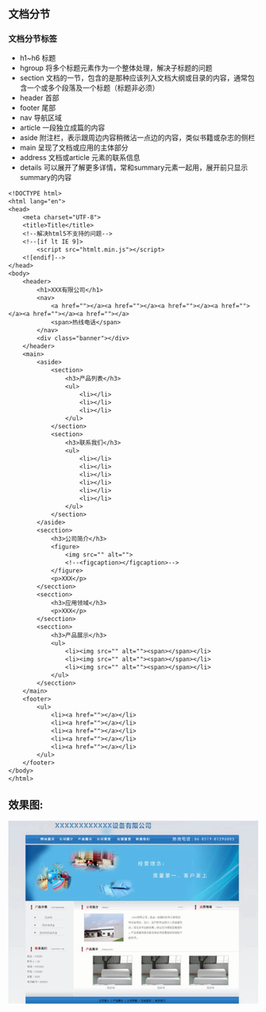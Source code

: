 ## 文档分节

### 文档分节标签
* h1~h6 标题
* hgroup 将多个标题元素作为一个整体处理，解决子标题的问题
* section 文档的一节，包含的是那种应该列入文档大纲或目录的内容，通常包含一个或多个段落及一个标题（标题非必须）
* header 首部
* footer 尾部
* nav 导航区域
* article 一段独立成篇的内容
* aside 附注栏，表示跟周边内容稍微沾一点边的内容，类似书籍或杂志的侧栏
* main 呈现了文档<body>或应用的主体部分
* address 文档或article 元素的联系信息
* details 可以展开了解更多详情，常和summary元素一起用，展开前只显示summary的内容

```
<!DOCTYPE html>
<html lang="en">
<head>
    <meta charset="UTF-8">
    <title>Title</title>
    <!--解决html5不支持的问题-->
    <!--[if lt IE 9]>
        <script src="htmlt.min.js"></script>
    <![endif]-->
</head>
<body>
    <header>
        <h1>XXX有限公司</h1>
        <nav>
            <a href=""></a><a href=""></a><a href=""></a><a href=""></a><a href=""></a><a href=""></a>
            <span>热线电话</span>
        </nav>
        <div class="banner"></div>
    </header>
    <main>
        <aside>
            <section>
                <h3>产品列表</h3>
                <ul>
                    <li></li>
                    <li></li>
                    <li></li>
                </ul>
            </section>
            <section>
                <h3>联系我们</h3>
                <ul>
                    <li></li>
                    <li></li>
                    <li></li>
                    <li></li>
                    <li></li>
                    <li></li>
                </ul>
            </section>
        </aside>
        <secction>
            <h3>公司简介</h3>
            <figure>
                <img src="" alt="">
                <!--<figcaption></figcaption>-->
            </figure>
            <p>XXX</p>
        </secction>
        <secction>
            <h3>应用领域</h3>
            <p>XXX</p>
        </secction>
        <secction>
            <h3>产品展示</h3>
            <ul>
                <li><img src="" alt=""><span></span></li>
                <li><img src="" alt=""><span></span></li>
                <li><img src="" alt=""><span></span></li>
            </ul>
        </secction>
    </main>
    <footer>
        <ul>
            <li><a href=""></a></li>
            <li><a href=""></a></li>
            <li><a href=""></a></li>
            <li><a href=""></a></li>
            <li><a href=""></a></li>
        </ul>
    </footer>
</body>
</html>

```
## 效果图:
![文档分节](./demo1.png)